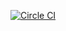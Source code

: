 [![Circle CI](https://circleci.com/gh/palantir-baseline/best-practices/tree/master.svg?style=svg)](https://circleci.com/gh/palantir-baseline/best-practices/tree/master)
